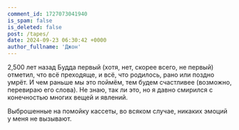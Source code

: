 ```yaml
---
comment_id: 1727073041940
is_spam: false
is_deleted: false
post: /tapes/
date: 2024-09-23 06:30:42 +0000
author_fullname: 'Джон'
---
```


2,500 лет назад Будда первый (хотя, нет, скорее всего, не первый) отметил, что всё преходяще, и всё, что родилось, рано или поздно умрёт. И чем раньше мы это поймём, тем будем счастливее (возможно, перевираю его слова). Не знаю, так ли это, но я давно смирился с конечностью многих вещей и явлений.

Выброшенные на помойку кассеты, во всяком случае, никаких эмоций у меня не вызывают.
